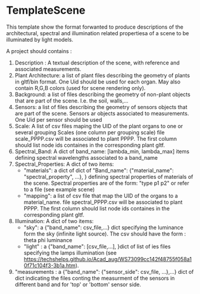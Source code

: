 # TemplateScene

This template show the format forwanted to produce descriptions of the architectural, spectral and illumination related propertiesa of a scene
 to be illuminated by light models.

A project should contains :
1) Description : A textual description of the scene, with reference and associated measurements.
2) Plant Architecture: a list of plant files describing the geometry of plants in gltf/bin format. One Uid should be used for each organ.
	May also contain R,G,B colors (used for scene rendering only).
3) Background: a list of files describing the geometry of non-plant objects that are part of the scene. I.e. the soil, walls,...
4) Sensors: a list of files describing the geometry of sensors objects that are part of the scene. Sensors ar objects associated to measurements. 
	One Uid per sensor should be used
4) Scale: A list of csv files maping the UID of the plant organs to one or several grouping Scales (one column per grouping scale)
   file scale_PPPP.csv will be associated to plant PPPP. The first column should list node ids containes in the corresponding plant gltf.
5) Spectral_Band: A dict of band_name: [lambda_min, lambda_max] items defining spectral wavelengths associated to a band_name
6) Spectral_Properties: A dict of two items: 
	- "materials": a dict of dict of  "Band_name": {"material_name": "spectral_property", ...}, } 
		defining spectral properties of materials of the scene. Spectral properties are of the form: "type p1 p2" or refer to a file (see example scene)
	- "mapping": a list of csv file that map the UID of the organs to a material_name.
		 file spectral_PPPP.csv will be associated to plant PPPP. The first column should list node ids containes in the corresponding plant gltf.
7) Illumination: A dict of two items:
	- "sky": a {"band_name": csv_file,...} dict specifying the luminance form the sky (infinite light source). The csv should have the form : theta phi luminance
	- "light" : a {"band_name": [csv_file,...], }dict of list of ies files specifying the lamps illumination (see https://techshelps.github.io/Acad_aug/WS73099cc142f48755f058a10f71c104f3-3b1a.htm). 
8) "measurements : a {"band_name": {"sensor_side": csv_file, ...},...} dict of dict indicating the files conting the measurment of the sensors in different band and for 'top' or 'bottom' sensor side.
